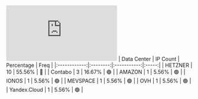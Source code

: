 ![Diagramm](https://github.com/obajay/StateSync-snapshots/blob/main/Projects/OKP4/1/README.md)
| Data Center | IP Count | Percentage | Freq |
|:------------:|:--------:|:-----------:|:-----:|
| HETZNER | 10 | 55.56% | 🔴 |
| Contabo | 3 | 16.67% | 🟢 |
| AMAZON | 1 | 5.56% | 🟢 |
| IONOS | 1 | 5.56% | 🟢 |
| MEVSPACE | 1 | 5.56% | 🟢 |
| OVH | 1 | 5.56% | 🟢 |
| Yandex.Cloud | 1 | 5.56% | 🟢 |